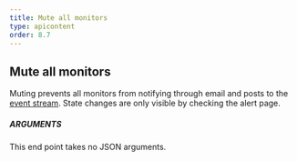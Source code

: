 ```yaml
---
title: Mute all monitors
type: apicontent
order: 8.7
---
```


## Mute all monitors
Muting prevents all monitors from notifying through email and posts to the [event stream](/graphing/event_stream/). State changes are only visible by checking the alert page.

##### ARGUMENTS

This end point takes no JSON arguments.